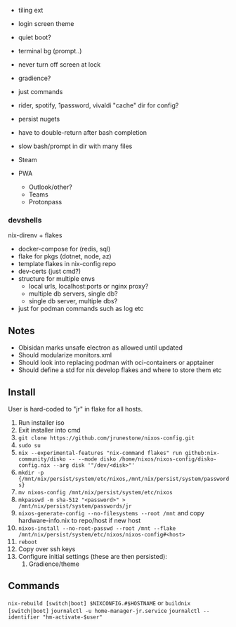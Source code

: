 * tiling ext
* login screen theme
* quiet boot?
* terminal bg (prompt..)
* never turn off screen at lock
* gradience?
* just commands
* rider, spotify, 1password, vivaldi "cache" dir for config?
* persist nugets
* have to double-return after bash completion
* slow bash/prompt in dir with many files

* Steam
* PWA
    * Outlook/other?
    * Teams
    * Protonpass

### devshells
nix-direnv + flakes
* docker-compose for (redis, sql)
* flake for pkgs (dotnet, node, az)
* template flakes in nix-config repo
* dev-certs (just cmd?)
* structure for multiple envs
  * local urls, localhost:ports or nginx proxy?
  * multiple db servers, single db?
  * single db server, multiple dbs?
* just for podman commands such as log etc

## Notes
* Obisidan marks unsafe electron as allowed until updated
* Should modularize monitors.xml
* Should look into replacing podman with oci-containers or apptainer
* Should define a std for nix develop flakes and where to store them etc

## Install
User is hard-coded to "jr" in flake for all hosts.

1. Run installer iso
2. Exit installer into cmd
3. `git clone https://github.com/jrunestone/nixos-config.git`
4. `sudo su`
5. `nix --experimental-features "nix-command flakes" run github:nix-community/disko -- --mode disko /home/nixos/nixos-config/disko-config.nix --arg disk '"/dev/<disk>"'`
6. `mkdir -p {/mnt/nix/persist/system/etc/nixos,/mnt/nix/persist/system/passwords}`
7. `mv nixos-config /mnt/nix/persist/system/etc/nixos`
8. `mkpasswd -m sha-512 "<password>" > /mnt/nix/persist/system/passwords/jr`
9. `nixos-generate-config --no-filesystems --root /mnt` and copy hardware-info.nix to repo/host if new host
10. `nixos-install --no-root-passwd --root /mnt --flake /mnt/nix/persist/system/etc/nixos/nixos-config#<host>`
11. `reboot`
12. Copy over ssh keys
13. Configure initial settings (these are then persisted):
    1. Gradience/theme

## Commands
`nix-rebuild [switch|boot] $NIXCONFIG.#$HOSTNAME` or `buildnix [switch|boot]`
`journalctl -u home-manager-jr.service`
`journalctl --identifier "hm-activate-$user"`
